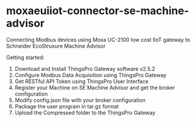 # moxaeuiiot-connector-se-machine-advisor
Connecting Modbus devices using Moxa UC-2100 low cost IIoT gateway to Schneider EcoStruxure Machine Advisor

Getting started:

1. Download and Install ThingsPro Gateway software v2.5.2
2. Configure Modbus Data Acquisition using ThingsPro Gateway
3. Get RESTful API Token using ThingsPro User Interface
4. Register your Machine on SE Machine Advisor and get the broker configuration
5. Modify config.json file with your broker configuration
6. Package the user program in tar.gz format
7. Upload the Compressed folder to the ThingsPro Gateway 
